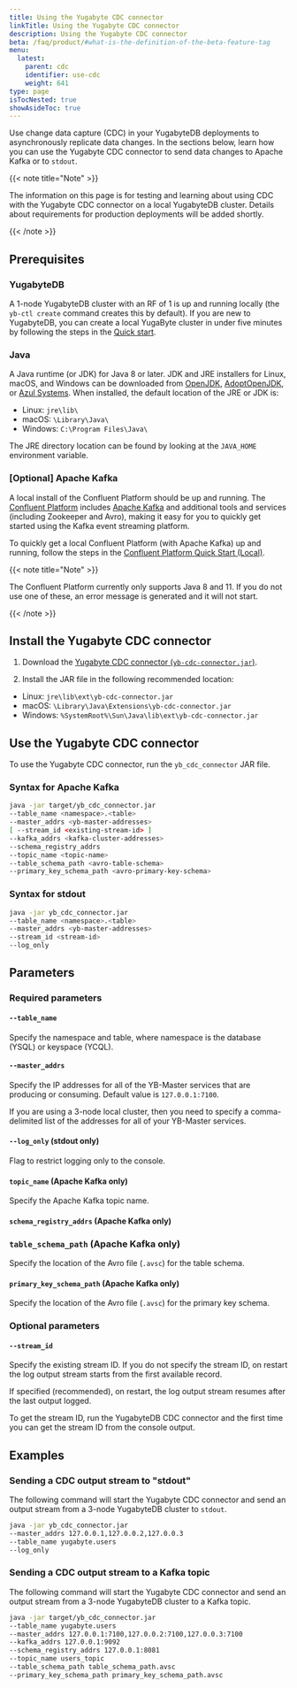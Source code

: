 ```yaml
---
title: Using the Yugabyte CDC connector
linkTitle: Using the Yugabyte CDC connector
description: Using the Yugabyte CDC connector
beta: /faq/product/#what-is-the-definition-of-the-beta-feature-tag
menu:
  latest:
    parent: cdc
    identifier: use-cdc
    weight: 641
type: page
isTocNested: true
showAsideToc: true
---
```


Use change data capture (CDC) in your YugabyteDB deployments to asynchronously replicate data changes. In the sections below, learn how you can use the Yugabyte CDC connector to send data changes to Apache Kafka or to `stdout`.

{{< note title="Note" >}}

The information on this page is for testing and learning about using CDC with the Yugabyte CDC connector on a local YugabyteDB cluster. Details about requirements for production deployments will be added shortly.

{{< /note >}}

## Prerequisites

### YugabyteDB

A 1-node YugabyteDB cluster with an RF of 1 is up and running locally (the `yb-ctl create` command creates this by default). If you are new to YugabyteDB, you can create a local YugaByte cluster in under five minutes by following the steps in the [Quick start](/quick-start/install/).

### Java

A Java runtime (or JDK) for Java 8 or later. JDK and JRE installers for Linux, macOS, and Windows can be downloaded from [OpenJDK](https://openjdk.java.net/install/), [AdoptOpenJDK](https://adoptopenjdk.net/releases.html), or [Azul Systems](https://www.azul.com/downloads/zulu-community/). When installed, the default location of the JRE or JDK is:

- Linux: `jre\lib\`
- macOS: `\Library\Java\`
- Windows: `C:\Program Files\Java\`

The JRE directory location can be found by looking at the `JAVA_HOME` environment variable.

### [Optional] Apache Kafka

A local install of the Confluent Platform should be up and running. The [Confluent Platform](https://docs.confluent.io/current/platform.html) includes [Apache Kafka](https://docs.confluent.io/current/kafka/introduction.html) and additional tools and services (including Zookeeper and Avro), making it easy for you to quickly get started using the Kafka event streaming platform.

To quickly get a local Confluent Platform (with Apache Kafka) up and running, follow the steps in the [Confluent Platform Quick Start (Local)](https://docs.confluent.io/current/quickstart/ce-quickstart.html#ce-quickstart).

{{< note title="Note" >}}

The Confluent Platform currently only supports Java 8 and 11. If you do not use one of these, an error message is generated and it will not start.

{{< /note >}}

## Install the Yugabyte CDC connector

1. Download the [Yugabyte CDC connector (`yb-cdc-connector.jar`)](https://github.com/yugabyte/yb-kafka-connector/blob/master/yb-cdc/yb-cdc-connector.jar).

2. Install the JAR file in the following recommended location:

- Linux: `jre\lib\ext\yb-cdc-connector.jar`
- macOS: `\Library\Java\Extensions\yb-cdc-connector.jar`
- Windows: `%SystemRoot%\Sun\Java\lib\ext\yb-cdc-connector.jar`

## Use the Yugabyte CDC connector

To use the Yugabyte CDC connector, run the `yb_cdc_connector` JAR file.

### Syntax for Apache Kafka

```sh
java -jar target/yb_cdc_connector.jar
--table_name <namespace>.<table>
--master_addrs <yb-master-addresses>
[ --stream_id <existing-stream-id> ]
--kafka_addrs <kafka-cluster-addresses>
--schema_registry_addrs
--topic_name <topic-name>
--table_schema_path <avro-table-schema>
--primary_key_schema_path <avro-primary-key-schema>
```

### Syntax for stdout

```sh
java -jar yb_cdc_connector.jar
--table_name <namespace>.<table>
--master_addrs <yb-master-addresses>
--stream_id <stream-id>
--log_only
```

## Parameters

### Required parameters 

#### `--table_name`

Specify the namespace and table, where namespace is the database (YSQL) or keyspace (YCQL).

#### `--master_addrs`

Specify the IP addresses for all of the YB-Master services that are producing or consuming. Default value is `127.0.0.1:7100`.

If you are using a 3-node local cluster, then you need to specify a comma-delimited list of the addresses for all of your YB-Master services.

#### `--log_only` (stdout only)

Flag to restrict logging only to the console.

#### `topic_name` (Apache Kafka only)

Specify the Apache Kafka topic name.

#### `schema_registry_addrs` (Apache Kafka only)

### `table_schema_path` (Apache Kafka only)

Specify the location of the Avro file (`.avsc`) for the table schema.

#### `primary_key_schema_path` (Apache Kafka only)

Specify the location of the Avro file (`.avsc`) for the primary key schema.

### Optional parameters

#### `--stream_id`

Specify the existing stream ID. If you do not specify the stream ID, on restart the log output stream starts from the first available record.

If specified (recommended), on restart, the log output stream resumes after the last output logged.

To get the stream ID, run the YugabyteDB CDC connector and the first time you can get the stream ID from the console output.

## Examples

### Sending a CDC output stream to "stdout"

The following command will start the Yugabyte CDC connector and send an output stream from a 3-node YugabyteDB cluster to `stdout`.

```sh
java -jar yb_cdc_connector.jar
--master_addrs 127.0.0.1,127.0.0.2,127.0.0.3
--table_name yugabyte.users
--log_only
```

### Sending a CDC output stream to a Kafka topic

The following command will start the Yugabyte CDC connector and send an output stream from a 3-node YugabyteDB cluster to a Kafka topic.

```sh
java -jar target/yb_cdc_connector.jar
--table_name yugabyte.users
--master_addrs 127.0.0.1:7100,127.0.0.2:7100,127.0.0.3:7100
--kafka_addrs 127.0.0.1:9092
--schema_registry_addrs 127.0.0.1:8081
--topic_name users_topic
--table_schema_path table_schema_path.avsc
--primary_key_schema_path primary_key_schema_path.avsc
```
